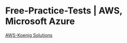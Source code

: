 # Free-Practice-Tests | AWS, Microsoft Azure

[AWS-Koenig Solutions](https://www.koenig-solutions.com/AWS)
